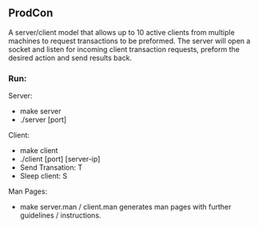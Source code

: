 ## ProdCon

A server/client model that allows up to 10 active clients from multiple machines to request transactions to be preformed.
The server will open a socket and listen for incoming client transaction requests, preform the desired action and send results back.

### Run:
Server:
 - make server
 - ./server [port]

Client: 
 - make client
 - ./client [port] [server-ip]
 - Send Transation: T<n>
 - Sleep client: S<n>

Man Pages:
 - make server.man / client.man generates man pages with further guidelines / instructions.